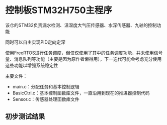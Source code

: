 # 控制板STM32H750主程序

该仓的STM32负责漏水检测、温湿度大气压传感器、水深传感器、九轴的控制功能

同时可以自主实现PID定向定深

使用FreeRTOS进行任务调度，但仅仅使用了其中的任务调度功能，并未使用信号量、消息队列等功能（主要是因为原作者懒得用），下一迭代可能会考虑充分使用这些功能以增强系统稳定性

主要文件：

* main.c：分配任务和基本控制逻辑
* BasicCtrl.c：基本控制函数库文件，一直沿用到现在的推进器控制代码
* Sensor.c：传感器处理函数库文件

## 初步测试结果

